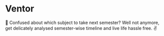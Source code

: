 # Ventor
👋  Confused about which subject to take next semester? Well not anymore, get delicately analysed semester-wise timeline and live life hassle free. ✌️
